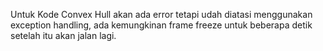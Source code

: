 Untuk Kode Convex Hull akan ada error tetapi udah diatasi menggunakan exception handling, ada kemungkinan frame freeze untuk beberapa detik setelah itu akan jalan lagi.
